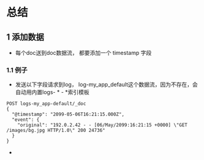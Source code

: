 # 总结

## 1 添加数据

- 每个doc送到doc数据流， 都要添加一个 timestamp 字段

### 1.1 例子

- 发送以下字段请求到log， log-my_app_default这个数据流，因为不存在，会自动用内置logs- * - *索引模板    

```
POST logs-my_app-default/_doc
{
  "@timestamp": "2099-05-06T16:21:15.000Z",
  "event": {
    "original": "192.0.2.42 - - [06/May/2099:16:21:15 +0000] \"GET /images/bg.jpg HTTP/1.0\" 200 24736"
  }
}
```

- 




